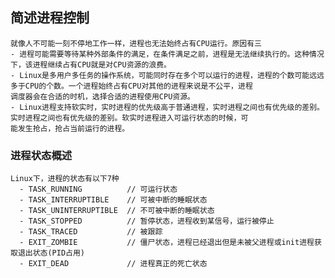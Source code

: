 ## 简述进程控制
    就像人不可能一刻不停地工作一样，进程也无法始终占有CPU运行。原因有三
    - 进程可能需要等待某种外部条件的满足，在条件满足之前，进程是无法继续执行的。这种情况下，该进程继续占有CPU就是对CPU资源的浪费。
    - Linux是多用户多任务的操作系统，可能同时存在多个可以运行的进程，进程的个数可能远远多于CPU的个数。一个进程始终占有CPU对其他的进程来说是不公平，进程
    调度器会在合适的时机，选择合适的进程使用CPU资源。
    - Linux进程支持软实时，实时进程的优先级高于普通进程，实时进程之间也有优先级的差别。实时进程之间也有优先级的差别。软实时进程进入可运行状态的时候，可
    能发生抢占，抢占当前运行的进程。
### 进程状态概述
    Linux下，进程的状态有以下7种
      - TASK_RUNNING          // 可运行状态   
      - TASK_INTERRUPTIBLE    // 可被中断的睡眠状态
      - TASK_UNINTERRUPTIBLE  // 不可被中断的睡眠状态
      - TASK_STOPPED          // 暂停状态，进程收到某信号，运行被停止
      - TASK_TRACED           // 被跟踪
      - EXIT_ZOMBIE           // 僵尸状态，进程已经退出但是未被父进程或init进程获取退出状态(PID占用)
      - EXIT_DEAD             // 进程真正的死亡状态
